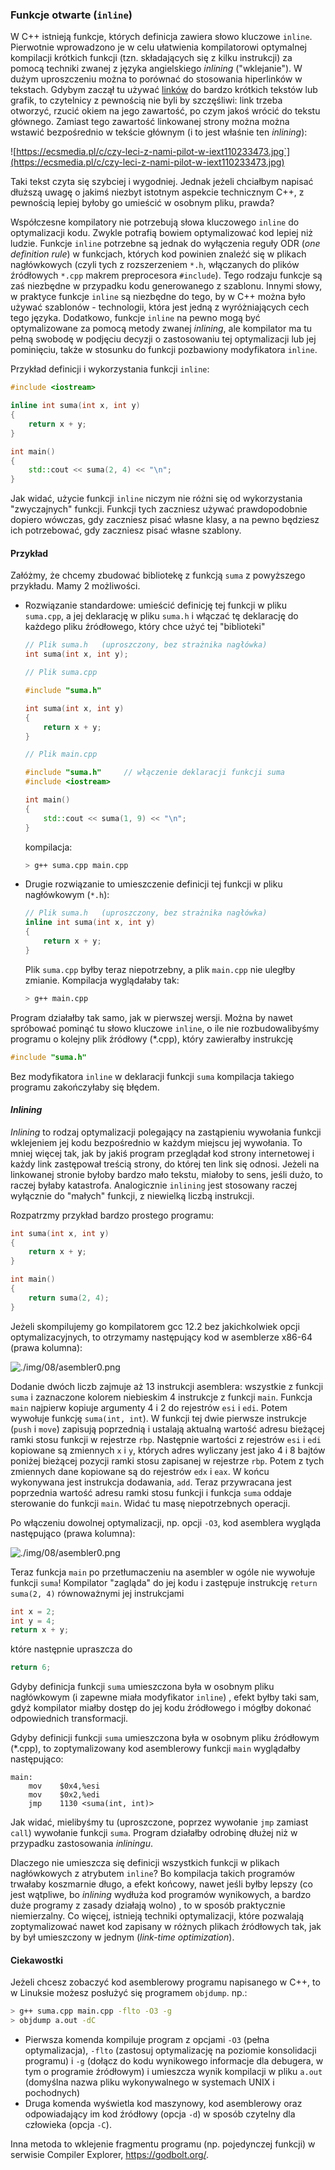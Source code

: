 ### Funkcje otwarte (`inline`)

W C++ istnieją funkcje, których definicja zawiera słowo kluczowe `inline`. Pierwotnie wprowadzono je w celu ułatwienia kompilatorowi optymalnej kompilacji krótkich funkcji (tzn. składających się z kilku instrukcji) za pomocą techniki zwanej  z języka angielskiego *inlining* ("wklejanie"). W dużym uproszczeniu można to porównać do stosowania hiperlinków w tekstach. Gdybym zaczął tu używać [linków](./08fa-krotki-link.md) do bardzo krótkich tekstów lub grafik,  to czytelnicy z pewnością nie byli by szczęśliwi: link trzeba otworzyć, rzucić okiem na jego zawartość, po czym jakoś wrócić  do tekstu głównego. Zamiast tego zawartość linkowanej strony można można wstawić bezpośrednio w tekście głównym (i to jest właśnie ten *inlining*):

![https://ecsmedia.pl/c/czy-leci-z-nami-pilot-w-iext110233473.jpg`](https://ecsmedia.pl/c/czy-leci-z-nami-pilot-w-iext110233473.jpg)   

Taki tekst czyta się szybciej i wygodniej. Jednak jeżeli chciałbym napisać dłuższą uwagę o jakimś niezbyt istotnym aspekcie technicznym C++, z pewnością lepiej byłoby go umieścić w osobnym pliku, prawda? 

Współczesne kompilatory nie potrzebują słowa kluczowego `inline` do optymalizacji kodu. Zwykle potrafią bowiem optymalizować kod lepiej niż ludzie. Funkcje `inline` potrzebne są jednak do wyłączenia reguły ODR (*one definition rule*) w funkcjach, których kod powinien znaleźć się w plikach nagłówkowych (czyli tych z rozszerzeniem `*.h`, włączanych do plików źródłowych `*.cpp` makrem preprocesora `#include`). Tego rodzaju funkcje są zaś niezbędne w przypadku kodu generowanego z szablonu. Innymi słowy, w praktyce funkcje `inline` są niezbędne do tego, by w C++ można było używać szablonów - technologii, która jest jedną z wyróżniających cech tego języka. Dodatkowo, funkcje `inline` na pewno mogą być optymalizowane za pomocą metody zwanej *inlining*, ale kompilator ma tu pełną swobodę w podjęciu decyzji o zastosowaniu tej optymalizacji lub jej pominięciu, także w stosunku do funkcji pozbawiony modyfikatora `inline`.   

Przykład definicji i wykorzystania funkcji `inline`:

```c++
#include <iostream>

inline int suma(int x, int y)
{
    return x + y;
}

int main()
{
    std::cout << suma(2, 4) << "\n";
}
```

Jak widać, użycie funkcji `inline` niczym nie różni się od wykorzystania "zwyczajnych" funkcji. Funkcji tych zaczniesz używać prawdopodobnie dopiero wówczas, gdy zaczniesz pisać własne klasy, a na pewno będziesz ich potrzebować, gdy zaczniesz pisać własne szablony.

#### Przykład

Załóżmy, że chcemy zbudować bibliotekę z funkcją `suma` z powyższego przykładu. Mamy 2 możliwości. 

- Rozwiązanie standardowe: umieścić definicję tej funkcji w pliku `suma.cpp`, a jej deklarację w pliku `suma.h` i włączać tę deklarację do każdego pliku źródłowego, który chce użyć tej "biblioteki"

  ```c++
  // Plik suma.h   (uproszczony, bez strażnika nagłówka)
  int suma(int x, int y);
  ```

  ```c++
  // Plik suma.cpp
  
  #include "suma.h"
  
  int suma(int x, int y)
  {
      return x + y;
  }
  ```

  ```c++
  // Plik main.cpp
  
  #include "suma.h"     // włączenie deklaracji funkcji suma 
  #include <iostream>
  
  int main()
  {
      std::cout << suma(1, 9) << "\n";
  }
  ```

  kompilacja:

  ```bash 
  > g++ suma.cpp main.cpp
  ```

- Drugie rozwiązanie to umieszczenie definicji tej funkcji w pliku nagłówkowym (`*.h`):

  ```c++
  // Plik suma.h   (uproszczony, bez strażnika nagłówka)
  inline int suma(int x, int y)
  {
      return x + y;
  }
  ```
  
  Plik `suma.cpp` byłby teraz niepotrzebny, a plik `main.cpp` nie uległby zmianie. Kompilacja wyglądałaby tak:
  
  ```bash
  > g++ main.cpp
  ```

Program działałby tak samo, jak w pierwszej wersji. Można by nawet  spróbować pominąć tu słowo kluczowe  `inline`, o ile nie rozbudowalibyśmy programu o kolejny plik źródłowy (*.cpp), który zawierałby instrukcję 

```c++
#include "suma.h"
```

Bez modyfikatora `inline` w deklaracji funkcji `suma` kompilacja takiego programu zakończyłaby się błędem. 

#### *Inlining*

*Inlining* to rodzaj optymalizacji polegający na zastąpieniu wywołania funkcji wklejeniem jej kodu bezpośrednio w każdym miejscu jej wywołania. To mniej więcej tak, jak by jakiś program przeglądał kod strony internetowej i każdy link zastępował treścią strony, do której ten link się odnosi. Jeżeli na linkowanej stronie byłoby bardzo mało tekstu, miałoby to sens, jeśli dużo, to raczej byłaby katastrofa. Analogicznie `inlining` jest stosowany raczej wyłącznie do "małych" funkcji, z niewielką liczbą instrukcji. 

Rozpatrzmy przykład bardzo prostego programu:

```c++
int suma(int x, int y)
{
    return x + y;
}

int main()
{
    return suma(2, 4);
}
```

Jeżeli skompilujemy go kompilatorem gcc 12.2 bez jakichkolwiek opcji optymalizacyjnych, to otrzymamy następujący kod w asemblerze x86-64 (prawa kolumna):

![./img/08/asembler0.png](./img/08/assembler0.png) 

Dodanie dwóch liczb zajmuje aż 13 instrukcji asemblera: wszystkie z funkcji `suma` i zaznaczone kolorem niebieskim 4 instrukcje z funkcji `main`. Funkcja `main` najpierw kopiuje argumenty 4 i 2 do rejestrów `esi` i `edi`. Potem wywołuje funkcję `suma(int, int`). W funkcji tej dwie pierwsze instrukcje (`push` i `move`) zapisują poprzednią i ustalają aktualną wartość adresu bieżącej ramki stosu funkcji w rejestrze `rbp`.  Następnie wartości z rejestrów `esi` i `edi` kopiowane są zmiennych `x` i `y`, których adres wyliczany jest jako 4 i 8 bajtów poniżej bieżącej pozycji ramki stosu zapisanej w rejestrze `rbp`. Potem z tych zmiennych dane kopiowane są do rejestrów `edx` i `eax`. W końcu wykonywana jest instrukcja dodawania, `add`. Teraz przywracana jest poprzednia wartość adresu ramki stosu funkcji i funkcja `suma` oddaje sterowanie do funkcji `main`. Widać tu masę niepotrzebnych operacji. 

Po włączeniu dowolnej optymalizacji, np. opcji `-O3`, kod asemblera wygląda następująco (prawa kolumna):

![./img/08/asembler0.png](./img/08/assembler1.png)

Teraz funkcja `main` po przetłumaczeniu na asembler w ogóle nie wywołuje funkcji `suma`! Kompilator "zagląda" do jej kodu i zastępuje instrukcję `return suma(2, 4)` równoważnymi jej  instrukcjami

```c++
int x = 2;
int y = 4;
return x + y;
```

które następnie upraszcza do 

```c++
return 6;
```

Gdyby definicja funkcji `suma` umieszczona była w osobnym pliku nagłówkowym (i zapewne miała modyfikator `inline`) , efekt byłby taki sam, gdyż kompilator miałby dostęp do jej kodu źródłowego i mógłby dokonać odpowiednich transformacji. 

Gdyby definicji funkcji `suma`  umieszczona była w osobnym pliku źródłowym (*.cpp), to zoptymalizowany kod asemblerowy funkcji `main` wyglądałby następująco:

```assembly
main:
	mov    $0x4,%esi
	mov    $0x2,%edi
	jmp    1130 <suma(int, int)>
```

Jak widać, mielibyśmy tu (uproszczone, poprzez wywołanie `jmp` zamiast `call`) wywołanie funkcji `suma`. Program działałby odrobinę dłużej niż w przypadku zastosowania *inliningu*.

Dlaczego nie umieszcza się definicji wszystkich funkcji w plikach nagłówkowych z atrybutem `inline`? Bo kompilacja takich programów trwałaby koszmarnie długo, a efekt końcowy, nawet jeśli byłby lepszy (co jest wątpliwe, bo *inlining* wydłuża kod programów wynikowych, a bardzo duże programy z zasady działają wolno) , to w sposób praktycznie niemierzalny. Co więcej, istnieją techniki optymalizacji, które pozwalają zoptymalizować nawet kod zapisany w różnych plikach źródłowych tak, jak by był umieszczony w jednym (*link-time optimization*). 

#### Ciekawostki

Jeżeli chcesz zobaczyć kod asemblerowy programu napisanego w C++, to w Linuksie możesz posłużyć się  programem `objdump`. np.:

```bash
> g++ suma.cpp main.cpp -flto -O3 -g
> objdump a.out -dC
```

- Pierwsza komenda kompiluje program z opcjami `-O3` (pełna optymalizacja), `-flto` (zastosuj optymalizację na poziomie konsolidacji programu) i `-g` (dołącz do kodu wynikowego informacje dla debugera, w tym o programie źródłowym) i umieszcza wynik kompilacji w pliku `a.out` (domyślna nazwa pliku wykonywalnego w systemach UNIX i pochodnych)
- Druga komenda wyświetla kod maszynowy, kod asemblerowy oraz odpowiadający im kod źródłowy (opcja `-d`) w sposób czytelny dla człowieka (opcja `-C`).

Inna metoda to wklejenie fragmentu programu (np. pojedynczej funkcji) w serwisie Compiler Explorer, https://godbolt.org/. 